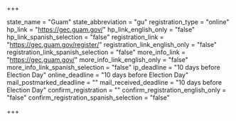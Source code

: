 +++

state_name = "Guam"
state_abbreviation = "gu"
registration_type = "online"
hp_link = "https://gec.guam.gov/"
hp_link_english_only = "false"
hp_link_spanish_selection = "false"
registration_link = "https://gec.guam.gov/register/"
registration_link_english_only = "false"
registration_link_spanish_selection = "false"
more_info_link = "https://gec.guam.gov/"
more_info_link_english_only = "false"
more_info_link_spanish_selection = "false"
ip_deadline = "10 days before Election Day"
online_deadline = "10 days before Election Day"
mail_postmarked_deadline = ""
mail_received_deadline = "10 days before Election Day"
confirm_registration = ""
confirm_registration_english_only = "false"
confirm_registration_spanish_selection = "false"

+++